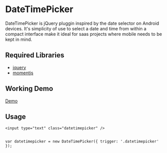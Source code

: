<h1>DateTimePicker</h1>
DateTimePicker is jQuery pluggin inspired by the date selector on Android devices. It's simplicity of use to select a date and time from within a compact interface make it ideal for saas projects where mobile needs to be kept in mind.
<p>
<h2>Required Libraries</h2>
<ul>
<li><a target="_blank" href="//jquery.com">jquery</a></li>
<li><a target="_blank" href="//momentjs.com">momentjs</a></li>
</ul>
</p>
<p>
<h2>Working Demo</h2>
<a href="http://apps.majesticpenguin.com/datetimepicker/" target="_blank">Demo</a>
</p>
<p>
<h2>Usage</h2>
<pre><code>&lt;input type="text" class="datetimepicker" /&gt;

var datetimepicker = new DateTimePicker({
    trigger: '.datetimepicker'
});</code></pre>
</p>
